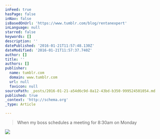 ```yaml
---
inFeed: true
hasPage: false
inNav: false
isBasedOnUrl: 'https://www.tumblr.com/blog/rentanexpert'
inLanguage: null
starred: false
keywords: []
description: ''
datePublished: '2016-01-21T11:57:48.130Z'
dateModified: '2016-01-21T11:57:37.740Z'
author: []
title: ''
authors: []
publisher:
  name: tumblr.com
  domain: www.tumblr.com
  url: null
  favicon: null
sourcePath: _posts/2016-01-21-a54d6c9d-8a12-43bd-b350-999524501054.md
published: true
_context: 'http://schema.org'
_type: Article

---
```

> When my boss schedules a meeting for 8:30am on Monday

![](https://s3-us-west-2.amazonaws.com/the-grid-img/p/fc7ee97395f642aaf558754a157f5db7680b00d5.gif)
